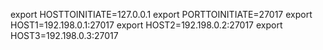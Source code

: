  export HOSTTOINITIATE=127.0.0.1
 export PORTTOINITIATE=27017
 export HOST1=192.198.0.1:27017
 export HOST2=192.198.0.2:27017
 export HOST3=192.198.0.3:27017